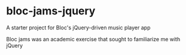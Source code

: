 # bloc-jams-jquery
A starter project for Bloc's jQuery-driven music player app

Bloc jams was an academic exercise that sought to familiarize me with jQuery
